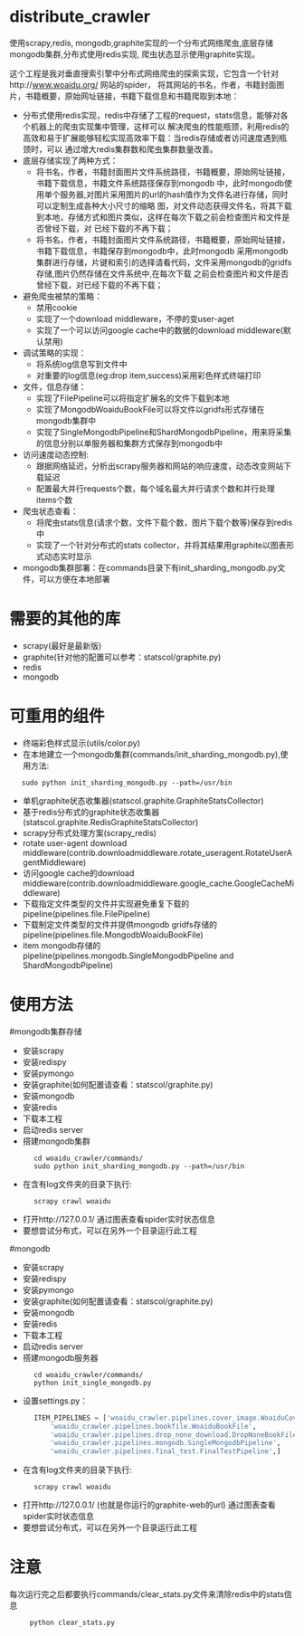 distribute_crawler
==================

使用scrapy,redis, mongodb,graphite实现的一个分布式网络爬虫,底层存储mongodb集群,分布式使用redis实现,
爬虫状态显示使用graphite实现。

这个工程是我对垂直搜索引擎中分布式网络爬虫的探索实现，它包含一个针对http://www.woaidu.org/ 网站的spider，
将其网站的书名，作者，书籍封面图片，书籍概要，原始网址链接，书籍下载信息和书籍爬取到本地：
* 分布式使用redis实现，redis中存储了工程的request，stats信息，能够对各个机器上的爬虫实现集中管理，这样可以
解决爬虫的性能瓶颈，利用redis的高效和易于扩展能够轻松实现高效率下载：当redis存储或者访问速度遇到瓶颈时，可以
通过增大redis集群数和爬虫集群数量改善。
* 底层存储实现了两种方式：
  * 将书名，作者，书籍封面图片文件系统路径，书籍概要，原始网址链接，书籍下载信息，书籍文件系统路径保存到mongodb
中，此时mongodb使用单个服务器,对图片采用图片的url的hash值作为文件名进行存储，同时可以定制生成各种大小尺寸的缩略
图，对文件动态获得文件名，将其下载到本地，存储方式和图片类似，这样在每次下载之前会检查图片和文件是否曾经下载，对
已经下载的不再下载；
  * 将书名，作者，书籍封面图片文件系统路径，书籍概要，原始网址链接，书籍下载信息，书籍保存到mongodb中，此时mongodb
采用mongodb集群进行存储，片键和索引的选择请看代码，文件采用mongodb的gridfs存储,图片仍然存储在文件系统中,在每次下载
之前会检查图片和文件是否曾经下载，对已经下载的不再下载；
* 避免爬虫被禁的策略：
  * 禁用cookie
  * 实现了一个download middleware，不停的变user-aget
  * 实现了一个可以访问google cache中的数据的download middleware(默认禁用)
* 调试策略的实现：
  * 将系统log信息写到文件中
  * 对重要的log信息(eg:drop item,success)采用彩色样式终端打印
* 文件，信息存储：
  * 实现了FilePipeline可以将指定扩展名的文件下载到本地
  * 实现了MongodbWoaiduBookFile可以将文件以gridfs形式存储在mongodb集群中
  * 实现了SingleMongodbPipeline和ShardMongodbPipeline，用来将采集的信息分别以单服务器和集群方式保存到mongodb中
* 访问速度动态控制:
  * 跟据网络延迟，分析出scrapy服务器和网站的响应速度，动态改变网站下载延迟
  * 配置最大并行requests个数，每个域名最大并行请求个数和并行处理items个数
* 爬虫状态查看：
  * 将爬虫stats信息(请求个数，文件下载个数，图片下载个数等)保存到redis中
  * 实现了一个针对分布式的stats collector，并将其结果用graphite以图表形式动态实时显示
* mongodb集群部署：在commands目录下有init_sharding_mongodb.py文件，可以方便在本地部署

需要的其他的库
==============

* scrapy(最好是最新版)
* graphite(针对他的配置可以参考：statscol/graphite.py)
* redis
* mongodb

可重用的组件
============

* 终端彩色样式显示(utils/color.py)
* 在本地建立一个mongodb集群(commands/init_sharding_mongodb.py),使用方法:
```
   sudo python init_sharding_mongodb.py --path=/usr/bin
```
* 单机graphite状态收集器(statscol.graphite.GraphiteStatsCollector)
* 基于redis分布式的graphite状态收集器(statscol.graphite.RedisGraphiteStatsCollector)
* scrapy分布式处理方案(scrapy_redis)
* rotate user-agent download middleware(contrib.downloadmiddleware.rotate_useragent.RotateUserAgentMiddleware)
* 访问google cache的download middleware(contrib.downloadmiddleware.google_cache.GoogleCacheMiddleware)
* 下载指定文件类型的文件并实现避免重复下载的pipeline(pipelines.file.FilePipeline)
* 下载制定文件类型的文件并提供mongodb gridfs存储的pipeline(pipelines.file.MongodbWoaiduBookFile)
* item mongodb存储的pipeline(pipelines.mongodb.SingleMongodbPipeline and ShardMongodbPipeline)

使用方法
========

#mongodb集群存储
* 安装scrapy
* 安装redispy
* 安装pymongo
* 安装graphite(如何配置请查看：statscol/graphite.py)
* 安装mongodb
* 安装redis
* 下载本工程
* 启动redis server
* 搭建mongodb集群
```
      cd woaidu_crawler/commands/
      sudo python init_sharding_mongodb.py --path=/usr/bin
```
* 在含有log文件夹的目录下执行:
```
      scrapy crawl woaidu
```
* 打开http://127.0.0.1/ 通过图表查看spider实时状态信息
* 要想尝试分布式，可以在另外一个目录运行此工程

#mongodb
* 安装scrapy
* 安装redispy
* 安装pymongo
* 安装graphite(如何配置请查看：statscol/graphite.py)
* 安装mongodb
* 安装redis
* 下载本工程
* 启动redis server
* 搭建mongodb服务器
```
      cd woaidu_crawler/commands/
      python init_single_mongodb.py 
```
* 设置settings.py：

```python
      ITEM_PIPELINES = ['woaidu_crawler.pipelines.cover_image.WoaiduCoverImage',
          'woaidu_crawler.pipelines.bookfile.WoaiduBookFile',
          'woaidu_crawler.pipelines.drop_none_download.DropNoneBookFile',
          'woaidu_crawler.pipelines.mongodb.SingleMongodbPipeline',
          'woaidu_crawler.pipelines.final_test.FinalTestPipeline',]
```
* 在含有log文件夹的目录下执行:
```
      scrapy crawl woaidu
```
* 打开http://127.0.0.1/ (也就是你运行的graphite-web的url) 通过图表查看spider实时状态信息
* 要想尝试分布式，可以在另外一个目录运行此工程

注意
====

每次运行完之后都要执行commands/clear_stats.py文件来清除redis中的stats信息
```
     python clear_stats.py
```
